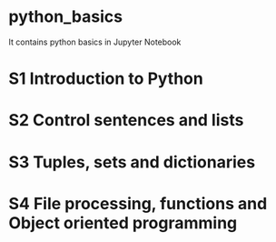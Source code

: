 # python_basics
It contains python basics in Jupyter Notebook


# S1 Introduction to Python

# S2 Control sentences and lists

# S3 Tuples, sets and dictionaries

# S4 File processing, functions and Object oriented programming
